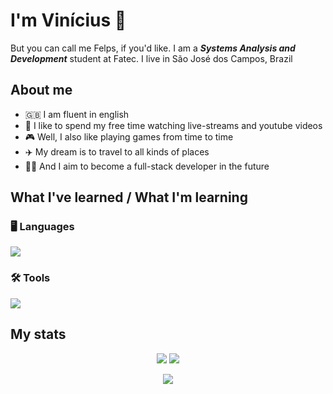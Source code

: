 # I'm Vinícius :tophat:
  But you can call me Felps, if you'd like. I am a ***Systems Analysis and Development*** student at Fatec. I live in São José dos Campos, Brazil
## About me
  - :uk: I am fluent in english
  - :purple_heart: I like to spend my free time watching live-streams and youtube videos
  - :video_game: Well, I also like playing games from time to time
  - :airplane: My dream is to travel to all kinds of places
  - :man_technologist: And I aim to become a full-stack developer in the future

## What I've learned / What I'm learning
### :desktop_computer: Languages
  <a href="https://skillicons.dev">
    <img src="https://skillicons.dev/icons?i=html,css,js,ts,cs,java,python&perline=4">
  </a>
</br>

### :hammer_and_wrench: Tools
  <a href="https://skillicons.dev">
    <img src="https://skillicons.dev/icons?i=bootstrap,dotnet,nodejs,npm,flask,angular,gradle,git,idea,figma,mysql,vscode,visualstudio,notion,postman,vercel&perline=4">
  </a>
  <!---
  Icons that don't yet exist on skillicons :(
  <img align="left" title="Dbeaver" width="32px" src="https://user-images.githubusercontent.com/76211125/236158019-4624e97d-ee74-4b66-bb8c-1936ef85b8b9.png"/>
  <img align="left" title="JavaFx" width="32px" src="https://github.com/nininhosam/nininhosam/assets/76211125/5b22e9b0-5474-4366-8742-2b6545952951"/>
  -->
</br>

## My stats

  <p align="center">
    <img src="https://github-readme-stats.vercel.app/api/top-langs/?username=nininhosam&bg_color=12001d&title_color=9a3ef6&text_color=e93ef6&icon_color=6ff63e&border_radius=25&card_width=400" >
    <img src="https://github-readme-stats.vercel.app/api?username=nininhosam&count_private=true&show_icons=true&bg_color=12001d&title_color=9a3ef6&text_color=e93ef6&icon_color=6ff63e&border_radius=25&line_height=34&card_width=400" >
  </p>

  <p align="center">
    <img src="https://streak-stats.demolab.com?user=nininhosam&border_radius=25&background=12001D&stroke=E93EF6&ring=9A3EF6&fire=6FF63E&currStreakNum=6FF63E&sideNums=6FF63E&currStreakLabel=E93EF6&sideLabels=E93EF6&dates=9A3EF6&mode=weekly" />
  </p>

